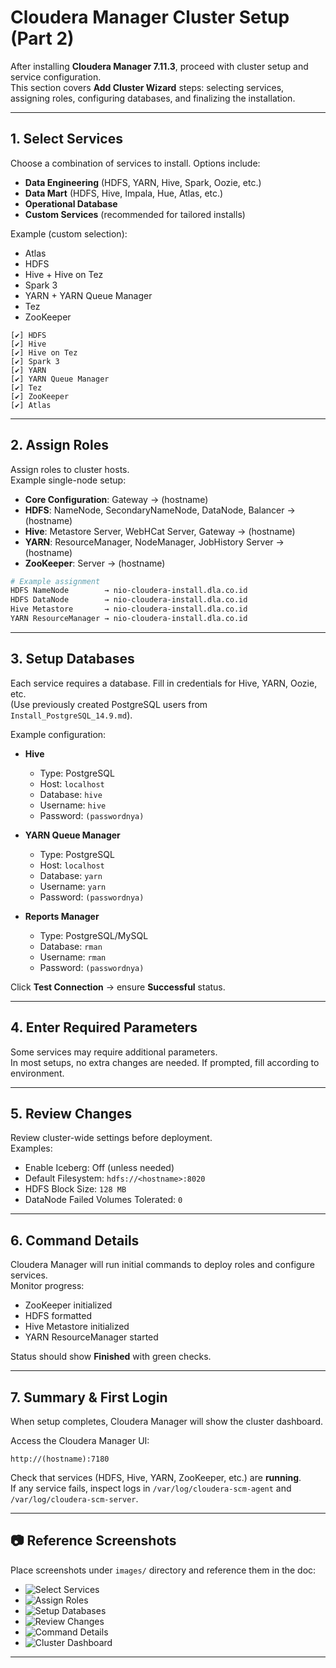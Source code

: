 # Cloudera Manager Cluster Setup (Part 2)

After installing **Cloudera Manager 7.11.3**, proceed with cluster setup and service configuration.  
This section covers **Add Cluster Wizard** steps: selecting services, assigning roles, configuring databases, and finalizing the installation.

---

## 1. Select Services

Choose a combination of services to install. Options include:

- **Data Engineering** (HDFS, YARN, Hive, Spark, Oozie, etc.)
- **Data Mart** (HDFS, Hive, Impala, Hue, Atlas, etc.)
- **Operational Database**
- **Custom Services** (recommended for tailored installs)

Example (custom selection):
- Atlas  
- HDFS  
- Hive + Hive on Tez  
- Spark 3  
- YARN + YARN Queue Manager  
- Tez  
- ZooKeeper  

```text
[✔] HDFS
[✔] Hive
[✔] Hive on Tez
[✔] Spark 3
[✔] YARN
[✔] YARN Queue Manager
[✔] Tez
[✔] ZooKeeper
[✔] Atlas
```

---

## 2. Assign Roles

Assign roles to cluster hosts.  
Example single-node setup:

- **Core Configuration**: Gateway → (hostname)  
- **HDFS**: NameNode, SecondaryNameNode, DataNode, Balancer → (hostname)  
- **Hive**: Metastore Server, WebHCat Server, Gateway → (hostname)  
- **YARN**: ResourceManager, NodeManager, JobHistory Server → (hostname)  
- **ZooKeeper**: Server → (hostname)  

```bash
# Example assignment
HDFS NameNode        → nio-cloudera-install.dla.co.id
HDFS DataNode        → nio-cloudera-install.dla.co.id
Hive Metastore       → nio-cloudera-install.dla.co.id
YARN ResourceManager → nio-cloudera-install.dla.co.id
```

---

## 3. Setup Databases

Each service requires a database. Fill in credentials for Hive, YARN, Oozie, etc.  
(Use previously created PostgreSQL users from `Install_PostgreSQL_14.9.md`).

Example configuration:

- **Hive**  
  - Type: PostgreSQL  
  - Host: `localhost`  
  - Database: `hive`  
  - Username: `hive`  
  - Password: `(passwordnya)`  

- **YARN Queue Manager**  
  - Type: PostgreSQL  
  - Host: `localhost`  
  - Database: `yarn`  
  - Username: `yarn`  
  - Password: `(passwordnya)`  

- **Reports Manager**  
  - Type: PostgreSQL/MySQL  
  - Database: `rman`  
  - Username: `rman`  
  - Password: `(passwordnya)`  

Click **Test Connection** → ensure **Successful** status.

---

## 4. Enter Required Parameters

Some services may require additional parameters.  
In most setups, no extra changes are needed. If prompted, fill according to environment.

---

## 5. Review Changes

Review cluster-wide settings before deployment.  
Examples:
- Enable Iceberg: Off (unless needed)  
- Default Filesystem: `hdfs://<hostname>:8020`  
- HDFS Block Size: `128 MB`  
- DataNode Failed Volumes Tolerated: `0`  

---

## 6. Command Details

Cloudera Manager will run initial commands to deploy roles and configure services.  
Monitor progress:  
- ZooKeeper initialized  
- HDFS formatted  
- Hive Metastore initialized  
- YARN ResourceManager started  

Status should show **Finished** with green checks.

---

## 7. Summary & First Login

When setup completes, Cloudera Manager will show the cluster dashboard.

Access the Cloudera Manager UI:  
```
http://(hostname):7180
```

Check that services (HDFS, Hive, YARN, ZooKeeper, etc.) are **running**.  
If any service fails, inspect logs in `/var/log/cloudera-scm-agent` and `/var/log/cloudera-scm-server`.

---

## 📷 Reference Screenshots

Place screenshots under `images/` directory and reference them in the doc:

- ![Select Services](images/cm_select_services.png)
- ![Assign Roles](images/cm_assign_roles.png)
- ![Setup Databases](images/cm_setup_db.png)
- ![Review Changes](images/cm_review_changes.png)
- ![Command Details](images/cm_command_details.png)
- ![Cluster Dashboard](images/cm_dashboard.png)

---
